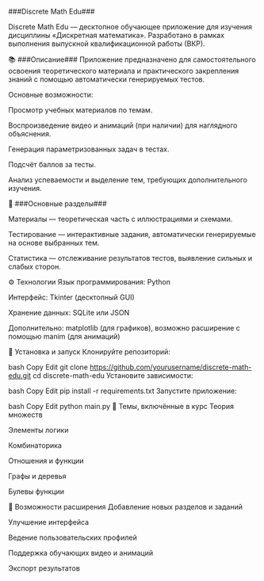 ###Discrete Math Edu###

Discrete Math Edu — десктопное обучающее приложение для изучения дисциплины «Дискретная математика». Разработано в рамках выполнения выпускной квалификационной работы (ВКР).

📚 ###Описание###
Приложение предназначено для самостоятельного освоения теоретического материала и практического закрепления знаний с помощью автоматически генерируемых тестов.

Основные возможности:

Просмотр учебных материалов по темам.

Воспроизведение видео и анимаций (при наличии) для наглядного объяснения.

Генерация параметризованных задач в тестах.

Подсчёт баллов за тесты.

Анализ успеваемости и выделение тем, требующих дополнительного изучения.

🧩 ###Основные разделы###

Материалы — теоретическая часть с иллюстрациями и схемами.

Тестирование — интерактивные задания, автоматически генерируемые на основе выбранных тем.

Статистика — отслеживание результатов тестов, выявление сильных и слабых сторон.

⚙️ Технологии
Язык программирования: Python

Интерфейс: Tkinter (десктопный GUI)

Хранение данных: SQLite или JSON

Дополнительно: matplotlib (для графиков), возможно расширение с помощью manim (для анимаций)

🚀 Установка и запуск
Клонируйте репозиторий:

bash
Copy
Edit
git clone https://github.com/yourusername/discrete-math-edu.git
cd discrete-math-edu
Установите зависимости:

bash
Copy
Edit
pip install -r requirements.txt
Запустите приложение:

bash
Copy
Edit
python main.py
🧠 Темы, включённые в курс
Теория множеств

Элементы логики

Комбинаторика

Отношения и функции

Графы и деревья

Булевы функции

🔧 Возможности расширения
Добавление новых разделов и заданий

Улучшение интерфейса

Ведение пользовательских профилей

Поддержка обучающих видео и анимаций

Экспорт результатов
